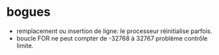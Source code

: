# bogues

*  remplacement ou insertion de ligne: le processeur réinitialise parfois.
*  boucle FOR ne peut compter de -32768 à 32767 problème contrôle limite.


